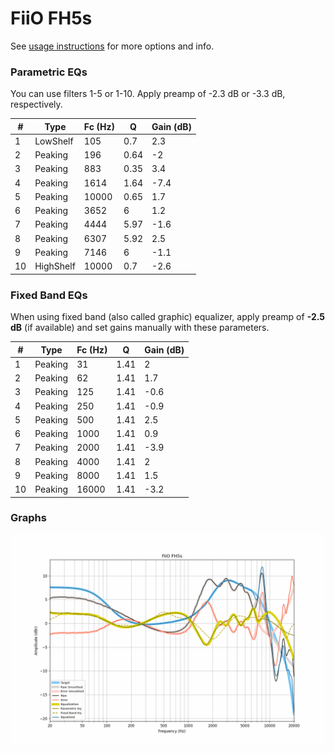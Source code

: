 # FiiO FH5s
See [usage instructions](https://github.com/jaakkopasanen/AutoEq#usage) for more options and info.

### Parametric EQs
You can use filters 1-5 or 1-10. Apply preamp of -2.3 dB or -3.3 dB, respectively.

|   # | Type      |   Fc (Hz) |    Q |   Gain (dB) |
|-----|-----------|-----------|------|-------------|
|   1 | LowShelf  |       105 | 0.7  |         2.3 |
|   2 | Peaking   |       196 | 0.64 |        -2   |
|   3 | Peaking   |       883 | 0.35 |         3.4 |
|   4 | Peaking   |      1614 | 1.64 |        -7.4 |
|   5 | Peaking   |     10000 | 0.65 |         1.7 |
|   6 | Peaking   |      3652 | 6    |         1.2 |
|   7 | Peaking   |      4444 | 5.97 |        -1.6 |
|   8 | Peaking   |      6307 | 5.92 |         2.5 |
|   9 | Peaking   |      7146 | 6    |        -1.1 |
|  10 | HighShelf |     10000 | 0.7  |        -2.6 |

### Fixed Band EQs
When using fixed band (also called graphic) equalizer, apply preamp of **-2.5 dB** (if available) and set gains manually with these parameters.

|   # | Type    |   Fc (Hz) |    Q |   Gain (dB) |
|-----|---------|-----------|------|-------------|
|   1 | Peaking |        31 | 1.41 |         2   |
|   2 | Peaking |        62 | 1.41 |         1.7 |
|   3 | Peaking |       125 | 1.41 |        -0.6 |
|   4 | Peaking |       250 | 1.41 |        -0.9 |
|   5 | Peaking |       500 | 1.41 |         2.5 |
|   6 | Peaking |      1000 | 1.41 |         0.9 |
|   7 | Peaking |      2000 | 1.41 |        -3.9 |
|   8 | Peaking |      4000 | 1.41 |         2   |
|   9 | Peaking |      8000 | 1.41 |         1.5 |
|  10 | Peaking |     16000 | 1.41 |        -3.2 |

### Graphs
![](./FiiO%20FH5s.png)
